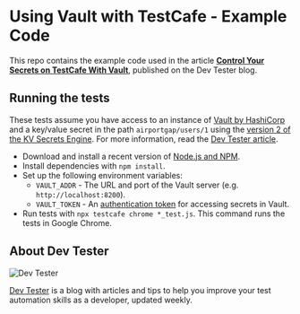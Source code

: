 # Using Vault with TestCafe - Example Code

This repo contains the example code used in the article [**Control Your Secrets on TestCafe With Vault**](https://dev-tester.com/how-to-get-started-with-testcafe), published on the Dev Tester blog.

## Running the tests

These tests assume you have access to an instance of [Vault by HashiCorp](https://www.vaultproject.io/) and a key/value secret in the path `airportgap/users/1` using the [version 2 of the KV Secrets Engine](https://www.vaultproject.io/docs/secrets/kv/kv-v2). For more information, read the [Dev Tester article](https://dev-tester.com/control-your-secrets-on-testcafe-with-vault).

- Download and install a recent version of [Node.js and NPM](https://nodejs.org/en/download/).
- Install dependencies with `npm install`.
- Set up the following environment variables:
  - `VAULT_ADDR` - The URL and port of the Vault server (e.g. `http://localhost:8200`).
  - `VAULT_TOKEN` - An [authentication token](https://www.vaultproject.io/docs/auth/token) for accessing secrets in Vault.
- Run tests with `npx testcafe chrome *_test.js`. This command runs the tests in Google Chrome.

## About Dev Tester

![Dev Tester](https://dev-tester.com/content/images/static/dev_tester_logo_txt_black.png)

[Dev Tester](https://dev-tester.com/) is a blog with articles and tips to help you improve your test automation skills as a developer, updated weekly.
